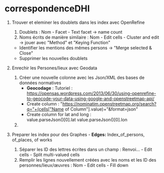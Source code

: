 # correspondenceDHI

1. Trouver et eleminer les doublets dans les index avec OpenRefine
   1. Doublets : Nom - Facet - Text facet -> name count
   2. Noms écrits de manière similaire : Nom - Edit cells - Cluster and edit -> jouer avec "Method" et "Keying Function"
   - Identifier les mentions des mêmes persons -> "Merge selected & Close"
   - Supprimer les nouvelles doublets

2. Enrechir les Persones/lieux avec Geodata
   1. Créer une nouvelle colonne avec les Json/XML des bases de données normatives
      - **Geocodage** : Tutoriel : https://opensas.wordpress.com/2013/06/30/using-openrefine-to-geocode-your-data-using-google-and-openstreetmap-api/
      - Create column :  "https://nominatim.openstreetmap.org/search?q="+(cells["Name of Column"].value)+"&format=json"
      - Create column for lat and long :  
         value.parseJson()[0].lat
         value.parseJson()[0].lon
   3.  
 
3. Preparer les index pour des Graphes - **Edges:** Index_of_persons, of_places, of works
   1. Séparer les ID des lettres écrites dans un champ : Renvoi... - Edit cells - Split multi-valued cells
   2. Remplir les lignes nouvellement créées avec les noms et les ID des personnes/lieux/œuvres : Nom - Edit cells - Fill down 
  
